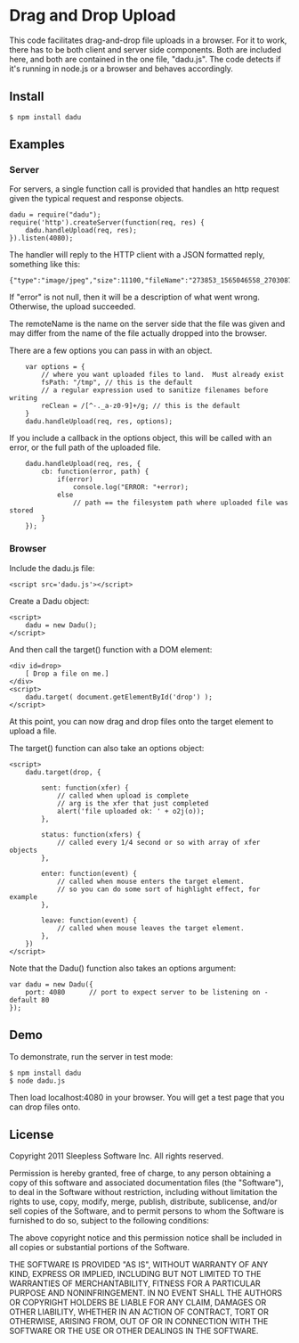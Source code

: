 
# Drag and Drop Upload

This code facilitates drag-and-drop file uploads in a browser.
For it to work, there has to be both client and server side components.
Both are included here, and both are contained in the one file, "dadu.js".
The code detects if it's running in node.js or a browser and behaves accordingly.

## Install

	$ npm install dadu

## Examples

### Server

For servers, a single function call is provided that handles an http request
given the typical request and response objects.

	dadu = require("dadu");
	require('http').createServer(function(req, res) {
		dadu.handleUpload(req, res);
	}).listen(4080);

The handler will reply to the HTTP client with a JSON formatted reply,
something like this:

	{"type":"image/jpeg","size":11100,"fileName":"273853_1565046558_2703087_n.jpg","error":null,"remoteName":"273853_1565046558_2703087_n.jpg","remoteSize":11100}

If "error" is not null, then it will be a description of what went wrong.
Otherwise, the upload succeeded.

The remoteName is the name on the server side that the file was given and may differ
from the name of the file actually dropped into the browser.

There are a few options you can pass in with an object.

		var options = {
			// where you want uploaded files to land.  Must already exist
			fsPath: "/tmp",	// this is the default
			// a regular expression used to sanitize filenames before writing
			reClean = /[^-._a-z0-9]+/g;	// this is the default
		}
		dadu.handleUpload(req, res, options);

If you include a callback in the options object,
this will be called with an error,
or the full path of the uploaded file.

		dadu.handleUpload(req, res, {
			cb: function(error, path) {
				if(error)
					console.log("ERROR: "+error);
				else
					// path == the filesystem path where uploaded file was stored
			}
		});


### Browser

Include the dadu.js file:

	<script src='dadu.js'></script>

Create a Dadu object:

	<script>
		dadu = new Dadu();
	</script>

And then call the target() function with a DOM element:

	<div id=drop>
		[ Drop a file on me.]
	</div>
	<script>
		dadu.target( document.getElementById('drop') );
	</script>

At this point, you can now drag and drop files onto the target element
to upload a file.

The target() function can also take an options object:

	<script>
		dadu.target(drop, {

			sent: function(xfer) {
				// called when upload is complete 
				// arg is the xfer that just completed
				alert('file uploaded ok: ' + o2j(o));
			},

			status: function(xfers) {
				// called every 1/4 second or so with array of xfer objects
			},

			enter: function(event) {
				// called when mouse enters the target element.  
				// so you can do some sort of highlight effect, for example
			},

			leave: function(event) {
				// called when mouse leaves the target element.  
			},
		})
	</script>


Note that the Dadu() function also takes an options argument:

	var dadu = new Dadu({
		port: 4080		// port to expect server to be listening on - default 80
	});



## Demo

To demonstrate, run the server in test mode:

	$ npm install dadu
	$ node dadu.js

Then load localhost:4080 in your browser.
You will get a test page that you can drop files onto.


## License

Copyright 2011 Sleepless Software Inc. All rights reserved.

Permission is hereby granted, free of charge, to any person obtaining a copy
of this software and associated documentation files (the "Software"), to
deal in the Software without restriction, including without limitation the
rights to use, copy, modify, merge, publish, distribute, sublicense, and/or
sell copies of the Software, and to permit persons to whom the Software is
furnished to do so, subject to the following conditions:

The above copyright notice and this permission notice shall be included in
all copies or substantial portions of the Software.

THE SOFTWARE IS PROVIDED "AS IS", WITHOUT WARRANTY OF ANY KIND, EXPRESS OR
IMPLIED, INCLUDING BUT NOT LIMITED TO THE WARRANTIES OF MERCHANTABILITY,
FITNESS FOR A PARTICULAR PURPOSE AND NONINFRINGEMENT. IN NO EVENT SHALL THE
AUTHORS OR COPYRIGHT HOLDERS BE LIABLE FOR ANY CLAIM, DAMAGES OR OTHER
LIABILITY, WHETHER IN AN ACTION OF CONTRACT, TORT OR OTHERWISE, ARISING
FROM, OUT OF OR IN CONNECTION WITH THE SOFTWARE OR THE USE OR OTHER DEALINGS
IN THE SOFTWARE. 


